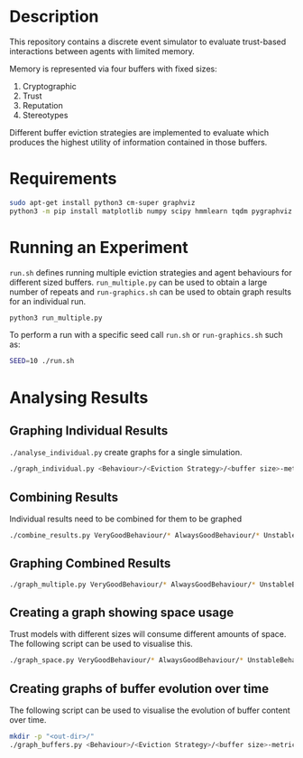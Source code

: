 # Description

This repository contains a discrete event simulator to evaluate trust-based interactions between agents with limited memory.

Memory is represented via four buffers with fixed sizes:
 1. Cryptographic
 2. Trust
 3. Reputation
 4. Stereotypes

Different buffer eviction strategies are implemented to evaluate which produces the highest utility of information contained in those buffers.

# Requirements

```bash
sudo apt-get install python3 cm-super graphviz
python3 -m pip install matplotlib numpy scipy hmmlearn tqdm pygraphviz seaborn
```

# Running an Experiment

`run.sh` defines running multiple eviction strategies and agent behaviours for different sized buffers.
`run_multiple.py` can be used to obtain a large number of repeats and `run-graphics.sh` can be used to obtain graph results for an individual run.

```bash
python3 run_multiple.py
```

To perform a run with a specific seed call `run.sh` or `run-graphics.sh` such as:
```bash
SEED=10 ./run.sh
```

# Analysing Results

## Graphing Individual Results

`./analyse_individual.py` create graphs for a single simulation.

```bash
./graph_individual.py <Behaviour>/<Eviction Strategy>/<buffer size>-metrics.<seed>.pickle.bz2
```

## Combining Results

Individual results need to be combined for them to be graphed

```bash
./combine_results.py VeryGoodBehaviour/* AlwaysGoodBehaviour/* UnstableBehaviour/* GoodBehaviour/*
```

## Graphing Combined Results

```bash
./graph_multiple.py VeryGoodBehaviour/* AlwaysGoodBehaviour/* UnstableBehaviour/* GoodBehaviour/*
```

## Creating a graph showing space usage

Trust models with different sizes will consume different amounts of space. The following script can be used to visualise this.

```bash
./graph_space.py VeryGoodBehaviour/* AlwaysGoodBehaviour/* UnstableBehaviour/* GoodBehaviour/*
```

## Creating graphs of buffer evolution over time

The following script can be used to visualise the evolution of buffer content over time.

```bash
mkdir -p "<out-dir>/"
./graph_buffers.py <Behaviour>/<Eviction Strategy>/<buffer size>-metrics.<seed>.pickle.bz2 --path-prefix "<out-dir>/"
```
